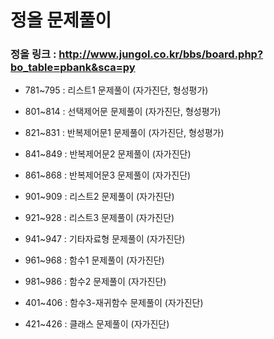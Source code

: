 # 정올 문제풀이

### 정올 링크 : <http://www.jungol.co.kr/bbs/board.php?bo_table=pbank&sca=py>

- 781~795 : 리스트1 문제풀이 (자가진단, 형성평가)
- 801~814 : 선택제어문 문제풀이 (자가진단, 형성평가)
- 821~831 : 반복제어문1 문제풀이 (자가진단, 형성평가)
- 841~849 : 반복제어문2 문제풀이 (자가진단)
- 861~868 : 반복제어문3 문제풀이 (자가진단)

- 901~909 : 리스트2 문제풀이 (자가진단)
- 921~928 : 리스트3 문제풀이 (자가진단)
- 941~947 : 기타자료형 문제풀이 (자가진단)
- 961~968 : 함수1 문제풀이 (자가진단)
- 981~986 : 함수2 문제풀이 (자가진단)

- 401~406 : 함수3-재귀함수 문제풀이 (자가진단)
- 421~426 : 클래스 문제풀이 (자가진단)
